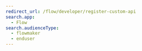 ```yaml
---
redirect_url: /flow/developer/register-custom-api
search.app: 
  - Flow
search.audienceType: 
  - flowmaker
  - enduser
---
```


